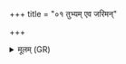 +++
title = "०१ तुभ्यम् एव जरिमन्"

+++
<details><summary>मूलम् (GR)</summary>

तुभ्यम् एव जरिमन् वर्धताम् अयं  
मैनम् अन्ये मृत्यवो हिंसिषुस् त्वत् ।  
मातेव पुत्रं प्रमना उपस्थे  
मित्र एनं मित्र्यात् पात्व् अंहसः ॥
</details>